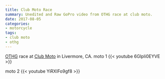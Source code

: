 ```yaml
---
title: Club Moto Race
summary: Unedited and Raw GoPro video from OTHG race at club moto.
date: 2017-08-05
categories:
- motorcycle
tags:
- club moto
- othg
---
```


[OTHG](http://bayothg.com) race at [Club Moto](http://www.clubmoto.com) in Livermore, CA.
moto 1
{{< youtube 6GlpIi0EYVE >}}
<br>

moto 2
{{< youtube YiRXIFo9gf8 >}}